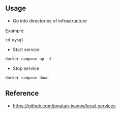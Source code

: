 ## Usage

- Go into directories of infrastructure

Example:
```shell script
cd mysql
```

- Start service

```shell script
docker-compose up -d
```

- Stop service

```shell script
docker-compose down
```

## Reference
- https://github.com/jonatan-ivanov/local-services